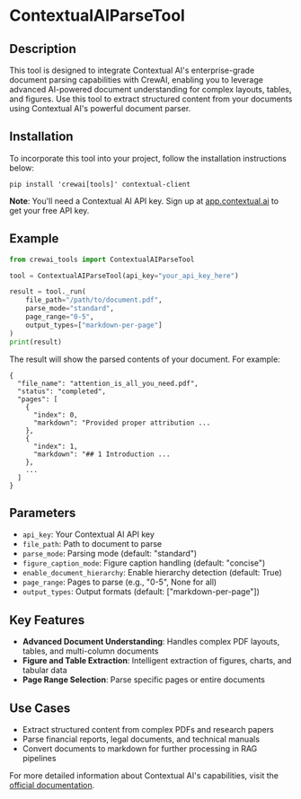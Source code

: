 # ContextualAIParseTool

## Description
This tool is designed to integrate Contextual AI's enterprise-grade document parsing capabilities with CrewAI, enabling you to leverage advanced AI-powered document understanding for complex layouts, tables, and figures. Use this tool to extract structured content from your documents using Contextual AI's powerful document parser.

## Installation
To incorporate this tool into your project, follow the installation instructions below:

```
pip install 'crewai[tools]' contextual-client
```

**Note**: You'll need a Contextual AI API key. Sign up at [app.contextual.ai](https://app.contextual.ai) to get your free API key.

## Example

```python
from crewai_tools import ContextualAIParseTool

tool = ContextualAIParseTool(api_key="your_api_key_here")

result = tool._run(
    file_path="/path/to/document.pdf",
    parse_mode="standard",
    page_range="0-5",
    output_types=["markdown-per-page"]
)
print(result)
```

The result will show the parsed contents of your document. For example: 
```
{
  "file_name": "attention_is_all_you_need.pdf",
  "status": "completed",
  "pages": [
    {
      "index": 0,
      "markdown": "Provided proper attribution ...
    },
    {
      "index": 1,
      "markdown": "## 1 Introduction ...
    },
    ...
  ] 
}
```
## Parameters
- `api_key`: Your Contextual AI API key
- `file_path`: Path to document to parse
- `parse_mode`: Parsing mode (default: "standard")
- `figure_caption_mode`: Figure caption handling (default: "concise")
- `enable_document_hierarchy`: Enable hierarchy detection (default: True)
- `page_range`: Pages to parse (e.g., "0-5", None for all)
- `output_types`: Output formats (default: ["markdown-per-page"])

## Key Features
- **Advanced Document Understanding**: Handles complex PDF layouts, tables, and multi-column documents
- **Figure and Table Extraction**: Intelligent extraction of figures, charts, and tabular data
- **Page Range Selection**: Parse specific pages or entire documents

## Use Cases
- Extract structured content from complex PDFs and research papers
- Parse financial reports, legal documents, and technical manuals
- Convert documents to markdown for further processing in RAG pipelines

For more detailed information about Contextual AI's capabilities, visit the [official documentation](https://docs.contextual.ai).